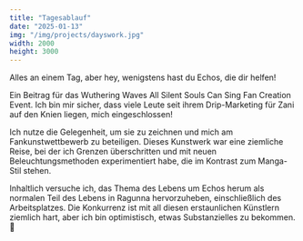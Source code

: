 ```yaml
---
title: "Tagesablauf"
date: "2025-01-13"
img: "/img/projects/dayswork.jpg"
width: 2000
height: 3000
---
```


Alles an einem Tag, aber hey, wenigstens hast du Echos, die dir helfen!

Ein Beitrag für das Wuthering Waves All Silent Souls Can Sing Fan Creation Event. Ich bin mir sicher, dass viele Leute seit ihrem Drip-Marketing für Zani auf den Knien liegen, mich eingeschlossen!

Ich nutze die Gelegenheit, um sie zu zeichnen und mich am Fankunstwettbewerb zu beteiligen. Dieses Kunstwerk war eine ziemliche Reise, bei der ich Grenzen überschritten und mit neuen Beleuchtungsmethoden experimentiert habe, die im Kontrast zum Manga-Stil stehen.

Inhaltlich versuche ich, das Thema des Lebens um Echos herum als normalen Teil des Lebens in Ragunna hervorzuheben, einschließlich des Arbeitsplatzes. Die Konkurrenz ist mit all diesen erstaunlichen Künstlern ziemlich hart, aber ich bin optimistisch, etwas Substanzielles zu bekommen. 🙏
